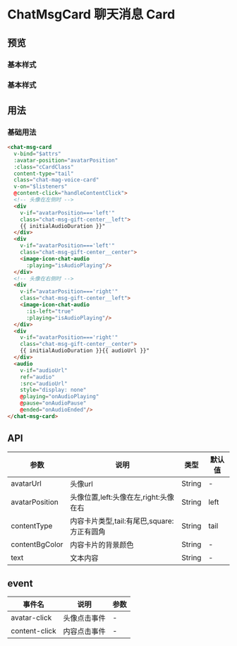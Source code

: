# ChatMsgCard 聊天消息 Card

## 预览

### 基本样式

### 基本样式

## 用法

### 基础用法

```html
<chat-msg-card
  v-bind="$attrs"
  :avatar-position="avatarPosition"
  :class="cCardClass"
  content-type="tail"
  class="chat-mag-voice-card"
  v-on="$listeners"
  @content-click="handleContentClick">
  <!-- 头像在左侧时 -->
  <div
    v-if="avatarPosition==='left'"
    class="chat-msg-gift-center__left">
    {{ initialAudioDuration }}"
  </div>
  <div
    v-if="avatarPosition==='left'"
    class="chat-msg-gift-center__center">
    <image-icon-chat-audio
      :playing="isAudioPlaying"/>
  </div>
  <!-- 头像在右侧时 -->
  <div
    v-if="avatarPosition==='right'"
    class="chat-msg-gift-center__left">
    <image-icon-chat-audio
      :is-left="true"
      :playing="isAudioPlaying"/>
  </div>
  <div
    v-if="avatarPosition==='right'"
    class="chat-msg-gift-center__center">
    {{ initialAudioDuration }}{{ audioUrl }}"
  </div>
  <audio
    v-if="audioUrl"
    ref="audio"
    :src="audioUrl"
    style="display: none"
    @playing="onAudioPlaying"
    @pause="onAudioPause"
    @ended="onAudioEnded"/>
</chat-msg-card>
```

## API
参数|说明|类型|默认值
---|---|---|---
avatarUrl|头像url|String|-
avatarPosition|头像位置,left:头像在左,right:头像在右|String|left
contentType|内容卡片类型,tail:有尾巴,square:方正有圆角|String|tail
contentBgColor|内容卡片的背景颜色|String|-
text|文本内容|String|-

## event

| 事件名      | 说明          | 参数       |
| ----------- | ------------- | ---------- |
| avatar-click | 头像点击事件 | - |
| content-click | 内容点击事件 | - |
